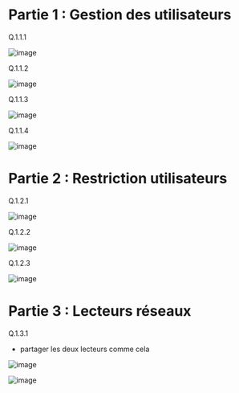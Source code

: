 # Partie 1 : Gestion des utilisateurs

Q.1.1.1

![image](https://github.com/clsmoker88/Checkpoint3/assets/81968235/847988c6-bee6-4866-862b-73ef916da016)


Q.1.1.2

![image](https://github.com/clsmoker88/Checkpoint3/assets/81968235/41b3b489-eee8-4963-95fd-4bafaab12d70)


Q.1.1.3

![image](https://github.com/clsmoker88/Checkpoint3/assets/81968235/2069cebd-f586-4242-8804-f297ef693059)


Q.1.1.4

![image](https://github.com/clsmoker88/Checkpoint3/assets/81968235/289225e7-9fbf-4bc4-b2b8-f70f4681e2bb)


# Partie 2 : Restriction utilisateurs

Q.1.2.1

![image](https://github.com/clsmoker88/Checkpoint3/assets/81968235/5656205f-8a7c-4ae4-b6b0-ea3fade0c730)


Q.1.2.2

![image](https://github.com/clsmoker88/Checkpoint3/assets/81968235/3b8245e9-8678-4e8b-ab02-f225ba38561a)


Q.1.2.3

![image](https://github.com/clsmoker88/Checkpoint3/assets/81968235/d7e7b71c-dc09-449b-914a-e519bab6c7a2)


# Partie 3 : Lecteurs réseaux

Q.1.3.1

- partager les deux lecteurs comme cela

![image](https://github.com/clsmoker88/Checkpoint3/assets/81968235/b9508793-ec94-48fe-b8c1-dad6cfe8d643)


![image](https://github.com/clsmoker88/Checkpoint3/assets/81968235/f4ca3266-4e76-4d14-992b-d70d763b2580)



